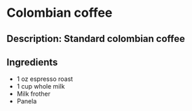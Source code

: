# Colombian coffee

## Description: Standard colombian coffee

## Ingredients

- 1 oz espresso roast
- 1 cup whole milk
- Milk frother
- Panela
